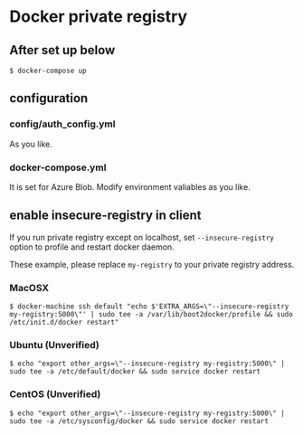 # Docker private registry

## After set up below

```
$ docker-compose up
```

## configuration

### config/auth_config.yml

As you like.

### docker-compose.yml

It is set for Azure Blob. Modify environment valiables as you like.


## enable insecure-registry in client

If you run private registry except on localhost, set `--insecure-registry` option to profile and restart docker daemon.

These example, please replace `my-registry` to your private registry address.

### MacOSX

```
$ docker-machine ssh default "echo $'EXTRA_ARGS=\"--insecure-registry my-registry:5000\"' | sudo tee -a /var/lib/boot2docker/profile && sudo /etc/init.d/docker restart"
```

### Ubuntu (Unverified)

```
$ echo "export other_args=\"--insecure-registry my-registry:5000\" | sudo tee -a /etc/default/docker && sudo service docker restart
```

### CentOS (Unverified)

```
$ echo "export other_args=\"--insecure-registry my-registry:5000\" | sudo tee -a /etc/sysconfig/docker && sudo service docker restart
```
